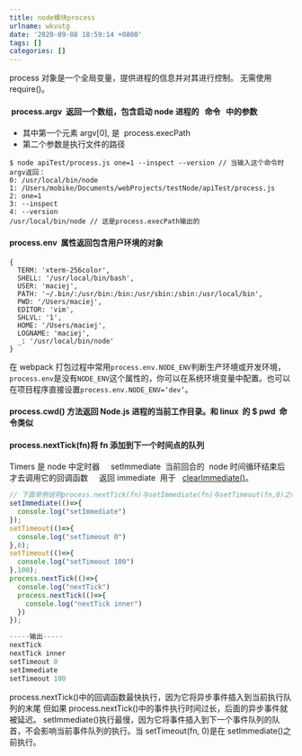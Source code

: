 ```yaml
---
title: node模块process
urlname: wkvutg
date: '2020-09-08 18:59:14 +0800'
tags: []
categories: []
---
```


process 对象是一个全局变量，提供进程的信息并对其进行控制。 无需使用 require()。

####  process.argv  返回一个数组，包含启动 node 进程的   命令   中的参数  

- 其中第一个元素 argv[0], 是  process.execPath
- 第二个参数是执行文件的路径

```
$ node apiTest/process.js one=1 --inspect --version // 当输入这个命令时
argv返回：
0: /usr/local/bin/node
1: /Users/mobike/Documents/webProjects/testNode/apiTest/process.js
2: one=1
3: --inspect
4: --version
/usr/local/bin/node // 这是process.execPath输出的
```

#### process.env  属性返回包含用户环境的对象

```
{
  TERM: 'xterm-256color',
  SHELL: '/usr/local/bin/bash',
  USER: 'maciej',
  PATH: '~/.bin/:/usr/bin:/bin:/usr/sbin:/sbin:/usr/local/bin',
  PWD: '/Users/maciej',
  EDITOR: 'vim',
  SHLVL: '1',
  HOME: '/Users/maciej',
  LOGNAME: 'maciej',
  _: '/usr/local/bin/node'
}
```

在 webpack 打包过程中常用`process.env.NODE_ENV`判断生产环境或开发环境，`process.env`是没有`NODE_ENV`这个属性的，你可以在系统环境变量中配置。也可以在项目程序直接设置`process.env.NODE_ENV=‘dev’`。

#### process.cwd() 方法返回 Node.js 进程的当前工作目录。和 linux  的 $ pwd  命令类似

#### process.nextTick(fn)将 fn 添加到下一个时间点的队列

Timers 是 node 中定时器
    setImmediate  当前回合的  node 时间循环结束后   才去调用它的回调函数
    返回 immediate  用于   [clearImmediate()](http://nodejs.cn/s/tn26EY)。

```javascript
// 下面举例说明process.nextTick(fn)与setImmediate(fn)与setTimeout(fn,0)之间的区别
setImmediate(()=>{
  console.log("setImmediate")
});
setTimeout(()=>{
  console.log("setTimeout 0")
},0);
setTimeout(()=>{
  console.log("setTimeout 100")
},100);
process.nextTick(()=>{
  console.log("nextTick")
  process.nextTick(()=>{
    console.log("nextTick inner")
  })
});

-----输出-----
nextTick
nextTick inner
setTimeout 0
setImmediate
setTimeout 100
```

process.nextTick()中的回调函数最快执行，因为它将异步事件插入到当前执行队列的末尾
但如果 process.nextTick()中的事件执行时间过长，后面的异步事件就被延迟。
setImmediate()执行最慢，因为它将事件插入到下一个事件队列的队首，不会影响当前事件队列的执行。当 setTimeout(fn, 0)是在 setImmediate()之前执行。
